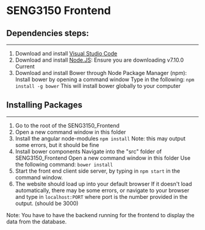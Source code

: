 # SENG3150 Frontend
## Dependencies steps:
------
1. Download and install [Visual Studio Code](https://code.visualstudio.com/Download)
2. Download and install [Node.JS](https://nodejs.org/en/):
Ensure you are downloading v7.10.0 Current
3. Download and install Bower through Node Package Manager (npm):
Install bower by opening a command window
Type in the following:
`npm install -g bower`
This will install bower globally to your computer

## Installing Packages
------
1. Go to the root of the SENG3150_Frontend
2. Open a new command window in this folder
3. Install the angular node-modules
`npm install`
Note: this may output some errors, but it should be fine
4. Install bower components
Navigate into the "src" folder of SENG3150_Frontend
Open a new command window in this folder
Use the following command: `bower install`
5. Start the front end client side server, by typing in `npm start` in the command window.
6. The website should load up into your default browser
If it doesn't load automatically, there may be some errors, or navigate to your browser and type in `localhost:PORT`
    where port is the number provided in the output. (should be 3000)
	
Note: You have to have the backend running for the frontend to display the data from the database.
